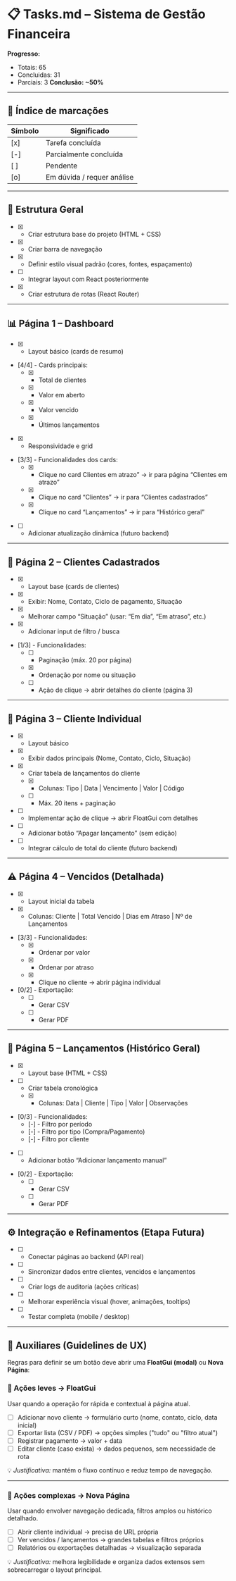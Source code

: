 # 📋 Tasks.md – Sistema de Gestão Financeira

**Progresso:**

- Totais: 65
- Concluidas: 31
- Parciais: 3
**Conclusão: ~50%**

---

## 🧩 Índice de marcações

|       Símbolo     |         Significado           |
|-------------------|-------------------------------|
|        [x]        | Tarefa concluída              |
|        [-]        | Parcialmente concluída        |
|        [ ]        | Pendente                      |
|        [o]        | Em dúvida / requer análise    |

---

## 🧭 Estrutura Geral

- [x] - Criar estrutura base do projeto (HTML + CSS)
- [x] - Criar barra de navegação
- [x] - Definir estilo visual padrão (cores, fontes, espaçamento)
- [ ] - Integrar layout com React posteriormente
- [x] - Criar estrutura de rotas (React Router)

---

## 📊 Página 1 – Dashboard

- [x] - Layout básico (cards de resumo)
- [4/4] - Cards principais:  
  - [x] - Total de clientes  
  - [x] - Valor em aberto  
  - [x] - Valor vencido  
  - [x] - Últimos lançamentos  
- [x] - Responsividade e grid
- [3/3] - Funcionalidades dos cards:  
  - [x] - Clique no card Clientes em atrazo” → ir para página “Clientes em atrazo”  
  - [x] - Clique no card “Clientes” → ir para “Clientes cadastrados”  
  - [x] - Clique no card “Lançamentos” → ir para “Histórico geral”  
- [ ] - Adicionar atualização dinâmica (futuro backend)

---

## 👥 Página 2 – Clientes Cadastrados

- [x] - Layout base (cards de clientes)
- [x] - Exibir: Nome, Contato, Ciclo de pagamento, Situação
- [x] - Melhorar campo “Situação” (usar: “Em dia”, “Em atraso”, etc.)
- [x] - Adicionar input de filtro / busca
- [1/3] - Funcionalidades:  
  - [ ] - Paginação (máx. 20 por página)  
  - [x] - Ordenação por nome ou situação  
  - [ ] - Ação de clique → abrir detalhes do cliente (página 3)

---

## 🧾 Página 3 – Cliente Individual

- [x] - Layout básico
- [x] - Exibir dados principais (Nome, Contato, Ciclo, Situação)
- [x] - Criar tabela de lançamentos do cliente  
  - [x] - Colunas: Tipo | Data | Vencimento | Valor | Código  
  - [ ] - Máx. 20 itens + paginação  
- [ ] - Implementar ação de clique → abrir FloatGui com detalhes
- [ ] - Adicionar botão “Apagar lançamento” (sem edição)
- [ ] - Integrar cálculo de total do cliente (futuro backend)

---

## ⚠️ Página 4 – Vencidos (Detalhada)

- [x] - Layout inicial da tabela
- [x] - Colunas: Cliente | Total Vencido | Dias em Atraso | Nº de Lançamentos
- [3/3] - Funcionalidades:  
  - [x] - Ordenar por valor  
  - [x] - Ordenar por atraso  
  - [x] - Clique no cliente → abrir página individual  
- [0/2] - Exportação:  
  - [ ] - Gerar CSV  
  - [ ] - Gerar PDF  

---

## 📜 Página 5 – Lançamentos (Histórico Geral)

- [x] - Layout base (HTML + CSS)
- [ ] - Criar tabela cronológica  
  - [x] - Colunas: Data | Cliente | Tipo | Valor | Observações  
- [0/3] - Funcionalidades:  
  - [-] - Filtro por período  
  - [-] - Filtro por tipo (Compra/Pagamento)  
  - [-] - Filtro por cliente  
- [ ] - Adicionar botão “Adicionar lançamento manual”
- [0/2] - Exportação:  
  - [ ] - Gerar CSV  
  - [ ] - Gerar PDF  

---

## ⚙️ Integração e Refinamentos (Etapa Futura)

- [ ] - Conectar páginas ao backend (API real)
- [ ] - Sincronizar dados entre clientes, vencidos e lançamentos
- [ ] - Criar logs de auditoria (ações críticas)
- [ ] - Melhorar experiência visual (hover, animações, tooltips)
- [ ] - Testar  completa (mobile / desktop)

---

## 🧭 Auxiliares (Guidelines de UX)

Regras para definir se um botão deve abrir uma **FloatGui (modal)** ou **Nova Página**:

### 🔹 Ações leves → FloatGui

Usar quando a operação for rápida e contextual à página atual.

- [ ] Adicionar novo cliente → formulário curto (nome, contato, ciclo, data inicial)
- [ ] Exportar lista (CSV / PDF) → opções simples ("tudo" ou "filtro atual")
- [ ] Registrar pagamento → valor + data
- [ ] Editar cliente (caso exista) → dados pequenos, sem necessidade de rota

💡 *Justificativa:* mantém o fluxo contínuo e reduz tempo de navegação.

---

### 🔸 Ações complexas → Nova Página

Usar quando envolver navegação dedicada, filtros amplos ou histórico detalhado.

- [ ] Abrir cliente individual → precisa de URL própria
- [ ] Ver vencidos / lançamentos → grandes tabelas e filtros próprios
- [ ] Relatórios ou exportações detalhadas → visualização separada

💡 *Justificativa:* melhora legibilidade e organiza dados extensos sem sobrecarregar o layout principal.
